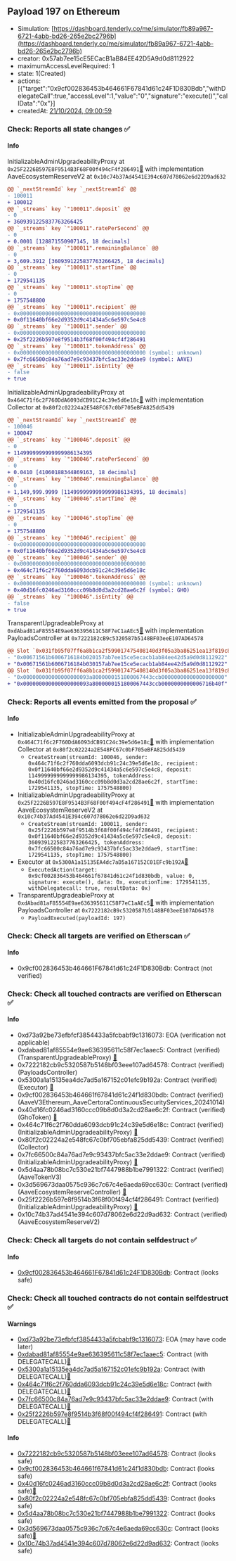 ## Payload 197 on Ethereum

- Simulation: [https://dashboard.tenderly.co/me/simulator/fb89a967-6721-4abb-bd26-265e2bc2796b](https://dashboard.tenderly.co/me/simulator/fb89a967-6721-4abb-bd26-265e2bc2796b)
- creator: 0x57ab7ee15cE5ECacB1aB84EE42D5A9d0d8112922
- maximumAccessLevelRequired: 1
- state: 1(Created)
- actions: [{"target":"0x9cf002836453b464661F67841d61c24F1D830Bdb","withDelegateCall":true,"accessLevel":1,"value":"0","signature":"execute()","callData":"0x"}]
- createdAt: [21/10/2024, 09:00:59](https://etherscan.io/tx/0x66bf7c05023b163cdf4e178001fa8ca0ab19a5ab95e836ba2ce6700f3dfc6b45)

### Check: Reports all state changes :white_check_mark:

#### Info


InitializableAdminUpgradeabilityProxy at `0x25F2226B597E8F9514B3F68F00f494cF4f286491`[:ghost:](https://github.com/bgd-labs/aave-address-book "MiscEthereum.ECOSYSTEM_RESERVE") with implementation AaveEcosystemReserveV2 at `0x10c74b37Ad4541E394c607d78062e6d22D9ad632`
```diff
@@ `_nextStreamId` key `_nextStreamId` @@
- 100011
+ 100012
@@ `_streams` key `"100011".deposit` @@
- 0
+ 3609391225837763266425
@@ `_streams` key `"100011".ratePerSecond` @@
- 0
+ 0.0001 [128871550907145, 18 decimals]
@@ `_streams` key `"100011".remainingBalance` @@
- 0
+ 3,609.3912 [3609391225837763266425, 18 decimals]
@@ `_streams` key `"100011".startTime` @@
- 0
+ 1729541135
@@ `_streams` key `"100011".stopTime` @@
- 0
+ 1757548800
@@ `_streams` key `"100011".recipient` @@
- 0x0000000000000000000000000000000000000000
+ 0x0f11640bf66e2d9352d9c41434a5c6e597c5e4c8
@@ `_streams` key `"100011".sender` @@
- 0x0000000000000000000000000000000000000000
+ 0x25f2226b597e8f9514b3f68f00f494cf4f286491
@@ `_streams` key `"100011".tokenAddress` @@
- 0x0000000000000000000000000000000000000000 (symbol: unknown)
+ 0x7fc66500c84a76ad7e9c93437bfc5ac33e2ddae9 (symbol: AAVE)
@@ `_streams` key `"100011".isEntity` @@
- false
+ true
```

InitializableAdminUpgradeabilityProxy at `0x464C71f6c2F760DdA6093dCB91C24c39e5d6e18c`[:ghost:](https://github.com/bgd-labs/aave-address-book "AaveV2Ethereum.COLLECTOR, AaveV2EthereumAMM.COLLECTOR, AaveV2EthereumArc.COLLECTOR, AaveV3Ethereum.COLLECTOR, AaveV3EthereumEtherFi.COLLECTOR, AaveV3EthereumLido.COLLECTOR") with implementation Collector at `0x80f2c02224a2E548FC67c0bF705eBFA825dd5439`
```diff
@@ `_nextStreamId` key `_nextStreamId` @@
- 100046
+ 100047
@@ `_streams` key `"100046".deposit` @@
- 0
+ 1149999999999999986134395
@@ `_streams` key `"100046".ratePerSecond` @@
- 0
+ 0.0410 [41060188344869163, 18 decimals]
@@ `_streams` key `"100046".remainingBalance` @@
- 0
+ 1,149,999.9999 [1149999999999999986134395, 18 decimals]
@@ `_streams` key `"100046".startTime` @@
- 0
+ 1729541135
@@ `_streams` key `"100046".stopTime` @@
- 0
+ 1757548800
@@ `_streams` key `"100046".recipient` @@
- 0x0000000000000000000000000000000000000000
+ 0x0f11640bf66e2d9352d9c41434a5c6e597c5e4c8
@@ `_streams` key `"100046".sender` @@
- 0x0000000000000000000000000000000000000000
+ 0x464c71f6c2f760dda6093dcb91c24c39e5d6e18c
@@ `_streams` key `"100046".tokenAddress` @@
- 0x0000000000000000000000000000000000000000 (symbol: unknown)
+ 0x40d16fc0246ad3160ccc09b8d0d3a2cd28ae6c2f (symbol: GHO)
@@ `_streams` key `"100046".isEntity` @@
- false
+ true
```

TransparentUpgradeableProxy at `0xdAbad81aF85554E9ae636395611C58F7eC1aAEc5`[:ghost:](https://github.com/bgd-labs/aave-address-book "GovernanceV3Ethereum.PAYLOADS_CONTROLLER") with implementation PayloadsController at `0x7222182cB9c5320587b5148BF03eeE107AD64578`
```diff
@@ Slot `0x031fb95f07ff6a8b1ca2f599017475408140d3f05a3ba86251ea13f819c87e3a` @@
- "0x00671561b6006716184b020157ab7ee15ce5ecacb1ab84ee42d5a9d0d8112922"
+ "0x00671561b6006716184b030157ab7ee15ce5ecacb1ab84ee42d5a9d0d8112922"
@@ Slot `0x031fb95f07ff6a8b1ca2f599017475408140d3f05a3ba86251ea13f819c87e3b` @@
- "0x000000000000000000093a8000000151800067443ccb00000000000000000000"
+ "0x000000000000000000093a8000000151800067443ccb0000000000006716b40f"
```


### Check: Reports all events emitted from the proposal :white_check_mark:

#### Info

- InitializableAdminUpgradeabilityProxy at `0x464C71f6c2F760DdA6093dCB91C24c39e5d6e18c`[:ghost:](https://github.com/bgd-labs/aave-address-book "AaveV2Ethereum.COLLECTOR, AaveV2EthereumAMM.COLLECTOR, AaveV2EthereumArc.COLLECTOR, AaveV3Ethereum.COLLECTOR, AaveV3EthereumEtherFi.COLLECTOR, AaveV3EthereumLido.COLLECTOR") with implementation Collector at `0x80f2c02224a2E548FC67c0bF705eBFA825dd5439`
  - `CreateStream(streamId: 100046, sender: 0x464c71f6c2f760dda6093dcb91c24c39e5d6e18c, recipient: 0x0f11640bf66e2d9352d9c41434a5c6e597c5e4c8, deposit: 1149999999999999986134395, tokenAddress: 0x40d16fc0246ad3160ccc09b8d0d3a2cd28ae6c2f, startTime: 1729541135, stopTime: 1757548800)`
- InitializableAdminUpgradeabilityProxy at `0x25F2226B597E8F9514B3F68F00f494cF4f286491`[:ghost:](https://github.com/bgd-labs/aave-address-book "MiscEthereum.ECOSYSTEM_RESERVE") with implementation AaveEcosystemReserveV2 at `0x10c74b37Ad4541E394c607d78062e6d22D9ad632`
  - `CreateStream(streamId: 100011, sender: 0x25f2226b597e8f9514b3f68f00f494cf4f286491, recipient: 0x0f11640bf66e2d9352d9c41434a5c6e597c5e4c8, deposit: 3609391225837763266425, tokenAddress: 0x7fc66500c84a76ad7e9c93437bfc5ac33e2ddae9, startTime: 1729541135, stopTime: 1757548800)`
- Executor at `0x5300A1a15135EA4dc7aD5a167152C01EFc9b192A`[:ghost:](https://github.com/bgd-labs/aave-address-book "AaveV2Ethereum.POOL_ADMIN, AaveV2EthereumAMM.POOL_ADMIN, AaveV3Ethereum.ACL_ADMIN, AaveV3EthereumEtherFi.ACL_ADMIN, AaveV3EthereumLido.ACL_ADMIN, GovernanceV3Ethereum.EXECUTOR_LVL_1")
  - `ExecutedAction(target: 0x9cf002836453b464661f67841d61c24f1d830bdb, value: 0, signature: execute(), data: 0x, executionTime: 1729541135, withDelegatecall: true, resultData: 0x)`
- TransparentUpgradeableProxy at `0xdAbad81aF85554E9ae636395611C58F7eC1aAEc5`[:ghost:](https://github.com/bgd-labs/aave-address-book "GovernanceV3Ethereum.PAYLOADS_CONTROLLER") with implementation PayloadsController at `0x7222182cB9c5320587b5148BF03eeE107AD64578`
  - `PayloadExecuted(payloadId: 197)`

### Check: Check all targets are verified on Etherscan :white_check_mark:

#### Info

- 0x9cf002836453b464661F67841d61c24F1D830Bdb: Contract (not verified) 

### Check: Check all touched contracts are verified on Etherscan :white_check_mark:

#### Info

- 0xd73a92be73efbfcf3854433a5fcbabf9c1316073: EOA (verification not applicable)
- 0xdabad81af85554e9ae636395611c58f7ec1aaec5: Contract (verified) (TransparentUpgradeableProxy) [:ghost:](https://github.com/bgd-labs/aave-address-book "GovernanceV3Ethereum.PAYLOADS_CONTROLLER")
- 0x7222182cb9c5320587b5148bf03eee107ad64578: Contract (verified) (PayloadsController) 
- 0x5300a1a15135ea4dc7ad5a167152c01efc9b192a: Contract (verified) (Executor) [:ghost:](https://github.com/bgd-labs/aave-address-book "AaveV2Ethereum.POOL_ADMIN, AaveV2EthereumAMM.POOL_ADMIN, AaveV3Ethereum.ACL_ADMIN, AaveV3EthereumEtherFi.ACL_ADMIN, AaveV3EthereumLido.ACL_ADMIN, GovernanceV3Ethereum.EXECUTOR_LVL_1")
- 0x9cf002836453b464661f67841d61c24f1d830bdb: Contract (verified) (AaveV3Ethereum_AaveCertoraContinuousSecurityServices_20241014) 
- 0x40d16fc0246ad3160ccc09b8d0d3a2cd28ae6c2f: Contract (verified) (GhoToken) [:ghost:](https://github.com/bgd-labs/aave-address-book "AaveV3Ethereum.ASSETS.GHO.UNDERLYING, MiscEthereum.GHO_TOKEN")
- 0x464c71f6c2f760dda6093dcb91c24c39e5d6e18c: Contract (verified) (InitializableAdminUpgradeabilityProxy) [:ghost:](https://github.com/bgd-labs/aave-address-book "AaveV2Ethereum.COLLECTOR, AaveV2EthereumAMM.COLLECTOR, AaveV2EthereumArc.COLLECTOR, AaveV3Ethereum.COLLECTOR, AaveV3EthereumEtherFi.COLLECTOR, AaveV3EthereumLido.COLLECTOR")
- 0x80f2c02224a2e548fc67c0bf705ebfa825dd5439: Contract (verified) (Collector) 
- 0x7fc66500c84a76ad7e9c93437bfc5ac33e2ddae9: Contract (verified) (InitializableAdminUpgradeabilityProxy) [:ghost:](https://github.com/bgd-labs/aave-address-book "AaveV2Ethereum.ASSETS.AAVE.UNDERLYING, AaveV3Ethereum.ASSETS.AAVE.UNDERLYING")
- 0x5d4aa78b08bc7c530e21bf7447988b1be7991322: Contract (verified) (AaveTokenV3) 
- 0x3d569673daa0575c936c7c67c4e6aeda69cc630c: Contract (verified) (AaveEcosystemReserveController) [:ghost:](https://github.com/bgd-labs/aave-address-book "MiscEthereum.AAVE_ECOSYSTEM_RESERVE_CONTROLLER")
- 0x25f2226b597e8f9514b3f68f00f494cf4f286491: Contract (verified) (InitializableAdminUpgradeabilityProxy) [:ghost:](https://github.com/bgd-labs/aave-address-book "MiscEthereum.ECOSYSTEM_RESERVE")
- 0x10c74b37ad4541e394c607d78062e6d22d9ad632: Contract (verified) (AaveEcosystemReserveV2) 

### Check: Check all targets do not contain selfdestruct :white_check_mark:

#### Info

- [0x9cf002836453b464661F67841d61c24F1D830Bdb](https://etherscan.io/address/0x9cf002836453b464661F67841d61c24F1D830Bdb): Contract (looks safe)

### Check: Check all touched contracts do not contain selfdestruct :white_check_mark:

#### Warnings

- [0xd73a92be73efbfcf3854433a5fcbabf9c1316073](https://etherscan.io/address/0xd73a92be73efbfcf3854433a5fcbabf9c1316073): EOA (may have code later)
- [0xdabad81af85554e9ae636395611c58f7ec1aaec5](https://etherscan.io/address/0xdabad81af85554e9ae636395611c58f7ec1aaec5): Contract (with DELEGATECALL)[:ghost:](https://github.com/bgd-labs/aave-address-book "GovernanceV3Ethereum.PAYLOADS_CONTROLLER")
- [0x5300a1a15135ea4dc7ad5a167152c01efc9b192a](https://etherscan.io/address/0x5300a1a15135ea4dc7ad5a167152c01efc9b192a): Contract (with DELEGATECALL)[:ghost:](https://github.com/bgd-labs/aave-address-book "AaveV2Ethereum.POOL_ADMIN, AaveV2EthereumAMM.POOL_ADMIN, AaveV3Ethereum.ACL_ADMIN, AaveV3EthereumEtherFi.ACL_ADMIN, AaveV3EthereumLido.ACL_ADMIN, GovernanceV3Ethereum.EXECUTOR_LVL_1")
- [0x464c71f6c2f760dda6093dcb91c24c39e5d6e18c](https://etherscan.io/address/0x464c71f6c2f760dda6093dcb91c24c39e5d6e18c): Contract (with DELEGATECALL)[:ghost:](https://github.com/bgd-labs/aave-address-book "AaveV2Ethereum.COLLECTOR, AaveV2EthereumAMM.COLLECTOR, AaveV2EthereumArc.COLLECTOR, AaveV3Ethereum.COLLECTOR, AaveV3EthereumEtherFi.COLLECTOR, AaveV3EthereumLido.COLLECTOR")
- [0x7fc66500c84a76ad7e9c93437bfc5ac33e2ddae9](https://etherscan.io/address/0x7fc66500c84a76ad7e9c93437bfc5ac33e2ddae9): Contract (with DELEGATECALL)[:ghost:](https://github.com/bgd-labs/aave-address-book "AaveV2Ethereum.ASSETS.AAVE.UNDERLYING, AaveV3Ethereum.ASSETS.AAVE.UNDERLYING")
- [0x25f2226b597e8f9514b3f68f00f494cf4f286491](https://etherscan.io/address/0x25f2226b597e8f9514b3f68f00f494cf4f286491): Contract (with DELEGATECALL)[:ghost:](https://github.com/bgd-labs/aave-address-book "MiscEthereum.ECOSYSTEM_RESERVE")

#### Info

- [0x7222182cb9c5320587b5148bf03eee107ad64578](https://etherscan.io/address/0x7222182cb9c5320587b5148bf03eee107ad64578): Contract (looks safe)
- [0x9cf002836453b464661f67841d61c24f1d830bdb](https://etherscan.io/address/0x9cf002836453b464661f67841d61c24f1d830bdb): Contract (looks safe)
- [0x40d16fc0246ad3160ccc09b8d0d3a2cd28ae6c2f](https://etherscan.io/address/0x40d16fc0246ad3160ccc09b8d0d3a2cd28ae6c2f): Contract (looks safe)[:ghost:](https://github.com/bgd-labs/aave-address-book "AaveV3Ethereum.ASSETS.GHO.UNDERLYING, MiscEthereum.GHO_TOKEN")
- [0x80f2c02224a2e548fc67c0bf705ebfa825dd5439](https://etherscan.io/address/0x80f2c02224a2e548fc67c0bf705ebfa825dd5439): Contract (looks safe)
- [0x5d4aa78b08bc7c530e21bf7447988b1be7991322](https://etherscan.io/address/0x5d4aa78b08bc7c530e21bf7447988b1be7991322): Contract (looks safe)
- [0x3d569673daa0575c936c7c67c4e6aeda69cc630c](https://etherscan.io/address/0x3d569673daa0575c936c7c67c4e6aeda69cc630c): Contract (looks safe)[:ghost:](https://github.com/bgd-labs/aave-address-book "MiscEthereum.AAVE_ECOSYSTEM_RESERVE_CONTROLLER")
- [0x10c74b37ad4541e394c607d78062e6d22d9ad632](https://etherscan.io/address/0x10c74b37ad4541e394c607d78062e6d22d9ad632): Contract (looks safe)

